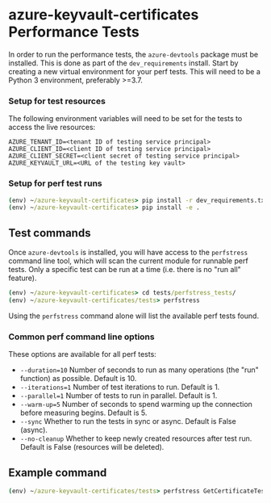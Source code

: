 # azure-keyvault-certificates Performance Tests

In order to run the performance tests, the `azure-devtools` package must be installed. This is done as part of the
`dev_requirements` install. Start by creating a new virtual environment for your perf tests. This will need to be a
Python 3 environment, preferably >=3.7.

### Setup for test resources

The following environment variables will need to be set for the tests to access the live resources:

```
AZURE_TENANT_ID=<tenant ID of testing service principal>
AZURE_CLIENT_ID=<client ID of testing service principal>
AZURE_CLIENT_SECRET=<client secret of testing service principal>
AZURE_KEYVAULT_URL=<URL of the testing key vault>
```

### Setup for perf test runs

```cmd
(env) ~/azure-keyvault-certificates> pip install -r dev_requirements.txt
(env) ~/azure-keyvault-certificates> pip install -e .
```

## Test commands

Once `azure-devtools` is installed, you will have access to the `perfstress` command line tool, which will scan the
current module for runnable perf tests. Only a specific test can be run at a time (i.e. there is no "run all" feature).

```cmd
(env) ~/azure-keyvault-certificates> cd tests/perfstress_tests/
(env) ~/azure-keyvault-certificates/tests> perfstress
```
Using the `perfstress` command alone will list the available perf tests found. 

### Common perf command line options
These options are available for all perf tests:
- `--duration=10` Number of seconds to run as many operations (the "run" function) as possible. Default is 10.
- `--iterations=1` Number of test iterations to run. Default is 1.
- `--parallel=1` Number of tests to run in parallel. Default is 1.
- `--warm-up=5` Number of seconds to spend warming up the connection before measuring begins. Default is 5.
- `--sync` Whether to run the tests in sync or async. Default is False (async).
- `--no-cleanup` Whether to keep newly created resources after test run. Default is False (resources will be deleted).

## Example command
```cmd
(env) ~/azure-keyvault-certificates/tests> perfstress GetCertificateTest
```